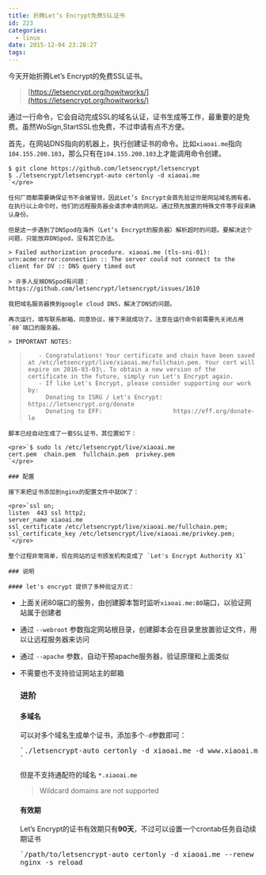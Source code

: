 ```yaml
---
title: 折腾Let‘s Encrypt免费SSL证书
id: 223
categories:
  - linux
date: 2015-12-04 23:28:27
tags:
---
```


今天开始折腾Let’s Encrypt的免费SSL证书。

> [https://letsencrypt.org/howitworks/](https://letsencrypt.org/howitworks/)

通过一行命令，它会自动完成SSL的域名认证，证书生成等工作，最重要的是免费。虽然WoSign,StartSSL也免费，不过申请有点不方便。

首先，在网站DNS指向的机器上，执行创建证书的命令。比如`xiaoai.me`指向`104.155.200.103`，那么只有在`104.155.200.103`上才能调用命令创建。

    $ git clone https://github.com/letsencrypt/letsencrypt
    $ ./letsencrypt/letsencrypt-auto certonly -d xiaoai.me
    `</pre>

    任何厂商都需要确保证书不会被冒领，因此Let‘s Encrypt会首先验证你是网站域名拥有者。在执行以上命令时，他们的远程服务器会请求申请的网站，通过预先放置的特殊文件等手段来确认身份。

    但是这一步遇到了DNSpod在海外（Let‘s Encrypt的服务器）解析超时的问题。要解决这个问题，只能放弃DNSpod，没有其它办法。

    > Failed authorization procedure. xiaoai.me (tls-sni-01): urn:acme:error:connection :: The server could not connect to the client for DV :: DNS query timed out

    > 许多人反映DNSpod有问题：https://github.com/letsencrypt/letsencrypt/issues/1610

    我把域名服务器换到google cloud DNS，解决了DNS的问题。

    再次运行，填写联系邮箱，同意协议，接下来就成功了。注意在运行命令前需要先关闭占用`80`端口的服务器。

    > IMPORTANT NOTES:
>        - Congratulations! Your certificate and chain have been saved at /etc/letsencrypt/live/xiaoai.me/fullchain.pem. Your cert will expire on 2016-03-03\. To obtain a new version of the certificate in the future, simply run Let's Encrypt again.
>        - If like Let's Encrypt, please consider supporting our work by:
>          Donating to ISRG / Let's Encrypt:   https://letsencrypt.org/donate
>          Donating to EFF:                    https://eff.org/donate-le

    脚本已经自动生成了一套SSL证书，其位置如下：

    <pre>`$ sudo ls /etc/letsencrypt/live/xiaoai.me
    cert.pem  chain.pem  fullchain.pem  privkey.pem
    `</pre>

    ### 配置

    接下来把证书添加到nginx的配置文件中就OK了：

    <pre>`ssl on;
    listen  443 ssl http2;
    server_name xiaoai.me
    ssl_certificate /etc/letsencrypt/live/xiaoai.me/fullchain.pem;
    ssl_certificate_key /etc/letsencrypt/live/xiaoai.me/privkey.pem;
    `</pre>

    整个过程非常简单，现在网站的证书颁发机构变成了 `Let's Encrypt Authority X1`

    ### 说明

    #### let's encrypt 提供了多种验证方式：

*   上面关闭80端口的服务，由创建脚本暂时监听`xiaoai.me:80`端口，以验证网站属于创建者
*   通过 `--webroot` 参数指定网站根目录，创建脚本会在目录里放置验证文件，用以让远程服务器来访问
*   通过 `--apache` 参数，自动干预apache服务器，验证原理和上面类似
*   不需要也不支持验证网站主的邮箱

    ### 进阶

    #### 多域名

    可以对多个域名生成单个证书，添加多个`-d`参数即可：

    <pre>`./letsencrypt-auto certonly -d xiaoai.me -d www.xiaoai.me -d joaner.com
    `</pre>

    但是不支持通配符的域名 `*.xiaoai.me`

    > Wildcard domains are not supported

    #### 有效期

    Let’s Encrypt的证书有效期只有**90天**，不过可以设置一个crontab任务自动续期证书

    <pre>`/path/to/letsencrypt-auto certonly -d xiaoai.me --renew --agree-dev-preview
    nginx -s reload
    